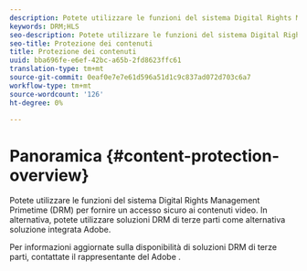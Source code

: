 ```yaml
---
description: Potete utilizzare le funzioni del sistema Digital Rights Management Primetime (DRM) per fornire un accesso sicuro ai contenuti video. In alternativa, potete utilizzare soluzioni DRM di terze parti come alternativa  soluzione integrata  Adobe.
keywords: DRM;HLS
seo-description: Potete utilizzare le funzioni del sistema Digital Rights Management Primetime (DRM) per fornire un accesso sicuro ai contenuti video. In alternativa, potete utilizzare soluzioni DRM di terze parti come alternativa  soluzione integrata  Adobe.
seo-title: Protezione dei contenuti
title: Protezione dei contenuti
uuid: bba696fe-e6ef-42bc-a65b-2fd8623ffc61
translation-type: tm+mt
source-git-commit: 0eaf0e7e7e61d596a51d1c9c837ad072d703c6a7
workflow-type: tm+mt
source-wordcount: '126'
ht-degree: 0%

---
```



# Panoramica {#content-protection-overview}

Potete utilizzare le funzioni del sistema Digital Rights Management Primetime (DRM) per fornire un accesso sicuro ai contenuti video. In alternativa, potete utilizzare soluzioni DRM di terze parti come alternativa  soluzione integrata  Adobe.

Per informazioni aggiornate sulla disponibilità di soluzioni DRM di terze parti, contattate il rappresentante del Adobe .